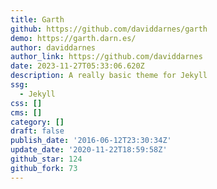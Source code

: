```yaml
---
title: Garth
github: https://github.com/daviddarnes/garth
demo: https://garth.darn.es/
author: daviddarnes
author_link: https://github.com/daviddarnes
date: 2023-11-27T05:33:06.620Z
description: A really basic theme for Jekyll
ssg:
  - Jekyll
css: []
cms: []
category: []
draft: false
publish_date: '2016-06-12T23:30:34Z'
update_date: '2020-11-22T18:59:58Z'
github_star: 124
github_fork: 73
---
```

